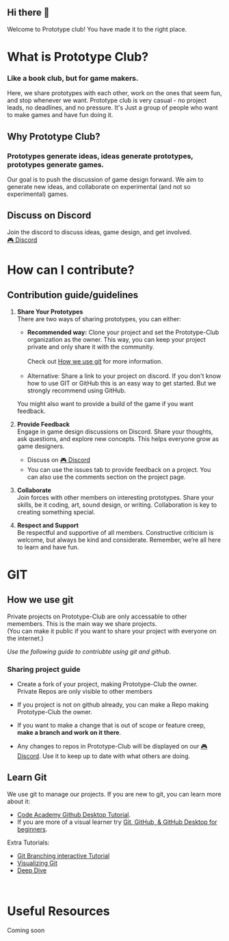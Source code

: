 ## Hi there 👋
Welcome to Prototype club! You have made it to the right place.

# What is Prototype Club?
### Like a book club, but for game makers. <br>
Here, we share prototypes with each other, work on the ones that seem fun, and stop whenever we want. Prototype club is very casual - no project leads, no deadlines, and no pressure. It's Just a group of people who want to make games and have fun doing it.  

## Why Prototype Club?
### Prototypes generate ideas, ideas generate prototypes, prototypes generate games. <br>
Our goal is to push the discussion of game design forward. We aim to generate new ideas, and collaborate on experimental (and not so experimental) games.

## Discuss on Discord
Join the discord to discuss ideas, game design, and get involved. <br>
[🎮 Discord](https://discord.gg/M5Nxhnwv)


# How can I contribute?
## Contribution guide/guidelines 


1. **Share Your Prototypes** <br>
  There are two ways of sharing prototypes, you can either: 
   * **Recommended way:** Clone your project and set the Prototype-Club organization as the owner. This way, you can keep your project private and only share it with the community.
   <br><br>
    Check out [How we use git](#how-we-use-git) for more information.
    <br><br>
   * Alternative: Share a link to your project on discord. If you don't know how to use GIT or GitHub this is an easy way to get started. But we strongly recommend using GitHub.
   
    You might also want to provide a build of the game if you want feedback. 

1. **Provide Feedback** <br>
    Engage in game design discussions on Discord. Share your thoughts, ask questions, and explore new concepts. This helps everyone grow as game designers.
    * Discuss on [🎮 Discord](https://discord.gg/M5Nxhnwv)
    * You can use the issues tab to provide feedback on a project. You can also use the comments section on the project page.

1. **Collaborate** <br>
  Join forces with other members on interesting prototypes. Share your skills, be it coding, art, sound design, or writing. Collaboration is key to creating something special.

1. **Respect and Support**<br>
Be respectful and supportive of all members. Constructive criticism is welcome, but always be kind and considerate. Remember, we’re all here to learn and have fun.

# GIT
## How we use git
Private projects on Prototype-Club are only accessable to other memembers. This is the main way we share projects. <br> (You can make it public if you want to share your project with everyone on the internet.)

*Use the following guide to contriubte using git and github.*

### Sharing project guide

* Create a fork of your project, making Prototype-Club the owner. <br> 
Private Repos are only visible to other members

* If you project is not on github already, you can make a Repo making Prototype-Club the owner.

* If you want to make a change that is out of scope or feature creep, **make a branch and work on it there**.

* Any changes to repos in Prototype-Club will be displayed on our [🎮 Discord](https://discord.gg/M5Nxhnwv). Use it to keep up to date with what others are doing.



## Learn Git
We use git to manage our projects. If you are new to git, you can learn more about it:
* [Code Academy Github Desktop Tutorial](https://www.codecademy.com/article/what-is-git-and-github-desktop).
* If you are more of a visual learner try [Git, GitHub, & GitHub Desktop for beginners](https://www.youtube.com/watch?v=8Dd7KRpKeaE).

Extra Tutorials:

* [Git Branching interactive Tutorial](https://learngitbranching.js.org/)
* [Visualizing Git](https://git-school.github.io/visualizing-git/)
* [Deep Dive](https://www.atlassian.com/git/tutorials)
<br>



# Useful Resources
Coming soon
